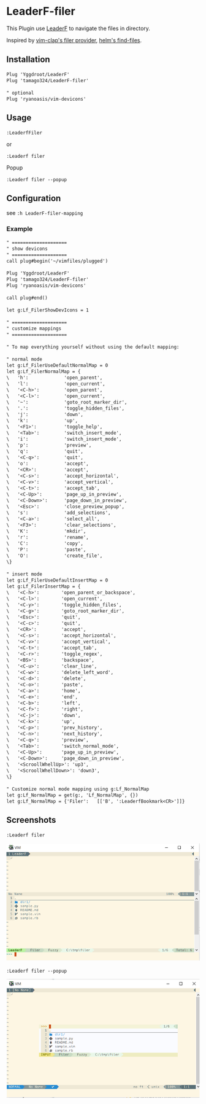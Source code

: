 # LeaderF-filer

This Plugin use [LeaderF](https://github.com/Yggdroot/LeaderF) to navigate the files in directory.

Inspired by [vim-clap's filer provider](https://github.com/liuchengxu/vim-clap/pull/272), [helm's find-files](https://github.com/emacs-helm/helm).


## Installation

```
Plug 'Yggdroot/LeaderF'
Plug 'tamago324/LeaderF-filer'

" optional
Plug 'ryanoasis/vim-devicons'
```

## Usage

```
:LeaderfFiler
```
or
```
:Leaderf filer
```

Popup

```
:Leaderf filer --popup
```

## Configuration

see `:h LeaderF-filer-mapping`

### Example

```vim
" ====================
" show devicons
" ====================
call plug#begin('~/vimfiles/plugged')

Plug 'Yggdroot/LeaderF'
Plug 'tamago324/LeaderF-filer'
Plug 'ryanoasis/vim-devicons'

call plug#end()

let g:Lf_FilerShowDevIcons = 1

" ====================
" customize mappings
" ====================

" To map everything yourself without using the default mapping:

" normal mode
let g:Lf_FilerUseDefaultNormalMap = 0
let g:Lf_FilerNormalMap = {
\   'h':             'open_parent',
\   'l':             'open_current',
\   '<C-h>':         'open_parent',
\   '<C-l>':         'open_current',
\   '~':             'goto_root_marker_dir',
\   '.':             'toggle_hidden_files',
\   'j':             'down',
\   'k':             'up',
\   '<F1>':          'toggle_help',
\   '<Tab>':         'switch_insert_mode',
\   'i':             'switch_insert_mode',
\   'p':             'preview',
\   'q':             'quit',
\   '<C-q>':         'quit',
\   'o':             'accept',
\   '<CR>':          'accept',
\   '<C-s>':         'accept_horizontal',
\   '<C-v>':         'accept_vertical',
\   '<C-t>':         'accept_tab',
\   '<C-Up>':        'page_up_in_preview',
\   '<C-Down>':      'page_down_in_preview',
\   '<Esc>':         'close_preview_popup',
\   's':             'add_selections',
\   '<C-a>':         'select_all',
\   '<F3>':          'clear_selections',
\   'K':             'mkdir',
\   'r':             'rename',
\   'C':             'copy',
\   'P':             'paste',
\   'O':             'create_file',
\}

" insert mode
let g:Lf_FilerUseDefaultInsertMap = 0
let g:Lf_FilerInsertMap = {
\   '<C-h>':        'open_parent_or_backspace',
\   '<C-l>':        'open_current',
\   '<C-y>':        'toggle_hidden_files',
\   '<C-g>':        'goto_root_marker_dir',
\   '<Esc>':        'quit',
\   '<C-c>':        'quit',
\   '<CR>':         'accept',
\   '<C-s>':        'accept_horizontal',
\   '<C-v>':        'accept_vertical',
\   '<C-t>':        'accept_tab',
\   '<C-r>':        'toggle_regex',
\   '<BS>':         'backspace',
\   '<C-u>':        'clear_line',
\   '<C-w>':        'delete_left_word',
\   '<C-d>':        'delete',
\   '<C-o>':        'paste',
\   '<C-a>':        'home',
\   '<C-e>':        'end',
\   '<C-b>':        'left',
\   '<C-f>':        'right',
\   '<C-j>':        'down',
\   '<C-k>':        'up',
\   '<C-p>':        'prev_history',
\   '<C-n>':        'next_history',
\   '<C-q>':        'preview',
\   '<Tab>':        'switch_normal_mode',
\   '<C-Up>':       'page_up_in_preview',
\   '<C-Down>':     'page_down_in_preview',
\   '<ScroollWhellUp>': 'up3',
\   '<ScroollWhellDown>': 'down3',
\}

" Customize normal mode mapping using g:Lf_NormalMap
let g:Lf_NormalMap = get(g:, 'Lf_NormalMap', {})
let g:Lf_NormalMap = {'Filer':   [['B', ':LeaderfBookmark<CR>']]}
```

## Screenshots

`:Leaderf filer`

<img src="./images/buffer.png" alt="buffer" />

`:Leaderf filer --popup`

<img src="./images/popup.png" alt="popup" />
